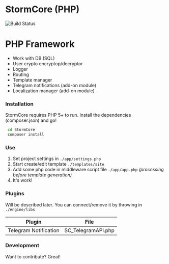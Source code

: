 # StormCore (PHP)

![Build Status](https://travis-ci.org/joemccann/dillinger.svg?branch=master)

# PHP Framework 

  - Work with DB (SQL)
  - User crypto encryptop/decryptor
  - Logger
  - Routing 
  - Template manager
  - Telegram notifications (add-on module)
  - Localization manager (add-on module)


### Installation

StormCore requires PHP 5+ to run.
Install the dependencies (composer.json) and go!

```sh
 cd StormCore
 composer install
```

### Use

1. Set project settings in `./app/settings.php`
2. Start create/edit template `./templates/site`
3. Add some php code in middleware script file `./app/app.php` _(processing before template generation)_
4. It's work!

### Plugins

Will be described later.
You can connect/remove it by throwing in `./engine/libs`

| Plugin | File |
| ------ | ------ |
| Telegram Notification | SC_TelegramAPI.php |



### Development

Want to contribute? Great!


